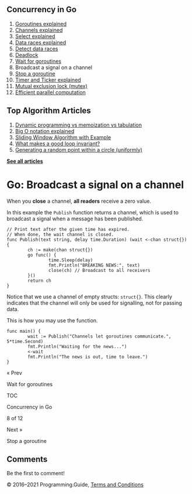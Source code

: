 <span class="underline"></span>

<span class="underline"></span>

Concurrency in Go
-----------------

1.  [Goroutines explained](goroutines-explained.html)
2.  [Channels explained](channels-explained.html)
3.  [Select explained](select-explained.html)
4.  [Data races explained](data-races-explained.html)
5.  [Detect data races](detect-data-races.html)
6.  [Deadlock](detect-deadlock.html)
7.  [Wait for goroutines](wait-for-goroutines-waitgroup.html)
8.  Broadcast a signal on a channel
9.  [Stop a goroutine](stop-goroutine.html)
10. [Timer and Ticker explained](time-reset-wait-stop-timeout-cancel-interval.html)
11. [Mutual exclusion lock (mutex)](mutex-explained.html)
12. [Efficient parallel computation](efficient-parallel-computation.html)

<span class="underline"></span>

Top Algorithm Articles
----------------------

1.  [Dynamic programming vs memoization vs tabulation](../dynamic-programming-vs-memoization-vs-tabulation.html)
2.  [Big O notation explained](../big-o-notation-explained.html)
3.  [Sliding Window Algorithm with Example](../sliding-window-example.html)
4.  [What makes a good loop invariant?](../what-makes-a-good-loop-invariant.html)
5.  [Generating a random point within a circle (uniformly)](../random-point-within-circle.html)

[**See all articles**](../index.html)

Go: Broadcast a signal on a channel
===================================

When you **close** a channel, **all readers** receive a zero value.

In this example the `Publish` function returns a channel, which is used to broadcast a signal when a message has been published.

    // Print text after the given time has expired.
    // When done, the wait channel is closed.
    func Publish(text string, delay time.Duration) (wait <-chan struct{}) {
            ch := make(chan struct{})
            go func() {
                    time.Sleep(delay)
                    fmt.Println("BREAKING NEWS:", text)
                    close(ch) // Broadcast to all receivers
            }()
            return ch
    }

Notice that we use a channel of empty structs: `struct{}`. This clearly indicates that the channel will only be used for signalling, not for passing data.

This is how you may use the function.

    func main() {
            wait := Publish("Channels let goroutines communicate.", 5*time.Second)
            fmt.Println("Waiting for the news...")
            <-wait
            fmt.Println("The news is out, time to leave.")
    }

<a href="wait-for-goroutines-waitgroup.html" class="prev"></a>

« Prev

Wait for goroutines

[](go-concurrency-tutorial.html#toc)

TOC

Concurrency in Go

8 of 12

<a href="stop-goroutine.html" class="next"></a>

Next »

Stop a goroutine

Comments
--------

Be the first to comment!

© 2016–2021 Programming.Guide, [Terms and Conditions](../terms-and-conditions.html)
